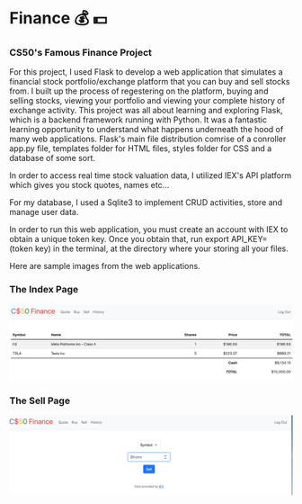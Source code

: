 # Finance :moneybag: :dollar:
### CS50's Famous Finance Project

For this project, I used Flask to develop a web application that simulates a financial stock portfolio/exchange platform that you can buy and sell stocks from. I built up the process of regestering on the platform, buying and selling stocks, viewing your portfolio and viewing your complete history of exchange activity. This project was all about learning and exploring Flask, which is a backend framework running with Python. It was a fantastic learning opportunity to understand what happens underneath the hood of many web applications. Flask's main file distribution comrise of a conroller app.py file, templates folder for HTML files, styles folder for CSS and a database of some sort.

In order to access real time stock valuation data, I utilized IEX's API platform which gives you stock quotes, names etc...

For my database, I used a Sqlite3 to implement CRUD activities, store and manage user data.

In order to run this web application, you must create an account with IEX to obtain a unique token key. Once you obtain that, run export API_KEY= (token key) in the terminal, at the directory where your storing all your files. 

Here are sample images from the web applications.
### The Index Page
![alt text](/img1.png)

### The Sell Page
![alt text](/img2.png)
